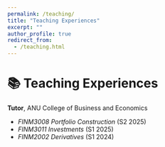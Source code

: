 ```yaml
---
permalink: /teaching/
title: "Teaching Experiences"
excerpt: ""
author_profile: true
redirect_from: 
  - /teaching.html
---
```


# 📚 Teaching Experiences

**Tutor**, ANU College of Business and Economics  
- *FINM3008 Portfolio Construction* (S2 2025)  
- *FINM3011 Investments* (S1 2025)  
- *FINM2002 Derivatives* (S1 2024) 